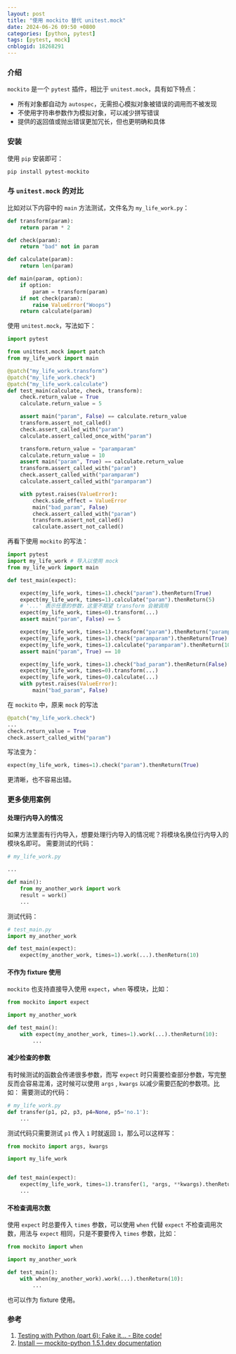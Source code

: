 ```yaml
---
layout: post
title: "使用 mockito 替代 unitest.mock"
date: 2024-06-26 09:50 +0800
categories: [python, pytest]
tags: [pytest, mock]
cnblogid: 18268291
---
```


### 介绍
`mockito` 是一个 `pytest` 插件，相比于 `unitest.mock`，具有如下特点：
- 所有对象都自动为 `autospec`，无需担心模拟对象被错误的调用而不被发现
- 不使用字符串参数作为模拟对象，可以减少拼写错误
- 提供的返回值或抛出错误更加冗长，但也更明确和具体



### 安装
使用 `pip` 安装即可：
```bash
pip install pytest-mockito
```



### 与 `unitest.mock` 的对比
比如对以下内容中的 `main` 方法测试，文件名为 `my_life_work.py`：
```python
def transform(param):
    return param * 2

def check(param):
    return "bad" not in param

def calculate(param):
    return len(param)

def main(param, option):
    if option:
        param = transform(param)
    if not check(param):
        raise ValueError("Woops")
    return calculate(param)
```
使用 `unitest.mock`，写法如下：
```python
import pytest

from unittest.mock import patch
from my_life_work import main

@patch("my_life_work.transform")
@patch("my_life_work.check")
@patch("my_life_work.calculate")
def test_main(calculate, check, transform):
    check.return_value = True
    calculate.return_value = 5

    assert main("param", False) == calculate.return_value
    transform.assert_not_called()
    check.assert_called_with("param")
    calculate.assert_called_once_with("param")

    transform.return_value = "paramparam"
    calculate.return_value = 10
    assert main("param", True) == calculate.return_value
    transform.assert_called_with("param")
    check.assert_called_with("paramparam")
    calculate.assert_called_with("paramparam")

    with pytest.raises(ValueError):
        check.side_effect = ValueError
        main("bad_param", False)
        check.assert_called_with("param")
        transform.assert_not_called()
        calculate.assert_not_called()
```
再看下使用 `mockito` 的写法：
```python
import pytest
import my_life_work # 导入以使用 mock
from my_life_work import main

def test_main(expect):

    expect(my_life_work, times=1).check("param").thenReturn(True)
    expect(my_life_work, times=1).calculate("param").thenReturn(5)
    # '...' 表示任意的参数，这里不期望 transform 会被调用
    expect(my_life_work, times=0).transform(...)
    assert main("param", False) == 5

    expect(my_life_work, times=1).transform("param").thenReturn("paramparam")
    expect(my_life_work, times=1).check("paramparam").thenReturn(True)
    expect(my_life_work, times=1).calculate("paramparam").thenReturn(10)
    assert main("param", True) == 10

    expect(my_life_work, times=1).check("bad_param").thenReturn(False)
    expect(my_life_work, times=0).transform(...)
    expect(my_life_work, times=0).calculate(...)
    with pytest.raises(ValueError):
        main("bad_param", False)
```
在 `mockito` 中，原来 `mock` 的写法
```python
@patch("my_life_work.check")
...
check.return_value = True
check.assert_called_with("param")
```
写法变为：
```python
expect(my_life_work, times=1).check("param").thenReturn(True)
```
更清晰，也不容易出错。



### 更多使用案例
#### 处理行内导入的情况
如果方法里面有行内导入，想要处理行内导入的情况呢？将模块名换位行内导入的模块名即可。
需要测试的代码：
```python
# my_life_work.py

...

def main():
    from my_another_work import work
    result = work()
    ...

```
测试代码：
```python
# test_main.py
import my_another_work

def test_main(expect):
    expect(my_another_work, times=1).work(...).thenReturn(10)
```



#### 不作为 fixture 使用
`mockito` 也支持直接导入使用 `expect`，`when` 等模块，比如：
```python
from mockito import expect

import my_another_work

def test_main():
    with expect(my_another_work, times=1).work(...).thenReturn(10):
        ...
```



#### 减少检查的参数
有时候测试的函数会传递很多参数，而写 `expect` 时只需要检查部分参数，写完整反而会容易混淆，这时候可以使用 `args` , `kwargs` 以减少需要匹配的参数项。比如：
需要测试的代码：
```python
# my_life_work.py
def transfer(p1, p2, p3, p4=None, p5='no.1'):
    ...
```
测试代码只需要测试 `p1` 传入 `1` 时就返回 `1`，那么可以这样写：
```python
from mockito import args, kwargs

import my_life_work


def test_main(expect):
    expect(my_life_work, times=1).transfer(1, *args, **kwargs).thenReturn(1)
    ...
```



#### 不检查调用次数
使用 `expect` 时总要传入 `times` 参数，可以使用 `when` 代替 `expect` 不检查调用次数，用法与 `expect` 相同，只是不要要传入 `times` 参数，比如：
```python
from mockito import when

import my_another_work

def test_main():
    with when(my_another_work).work(...).thenReturn(10):
        ...
```
也可以作为 fixture 使用。



### 参考
1. [Testing with Python (part 6): Fake it... - Bite code!](https://www.bitecode.dev/p/testing-with-python-part-6-fake-it)
2. [Install — mockito-python 1.5.1.dev documentation](https://mockito-python.readthedocs.io/en/latest/)
